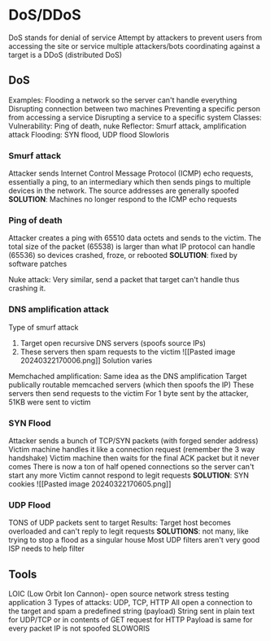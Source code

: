 # DoS/DDoS
DoS stands for denial of service
Attempt by attackers to prevent users from accessing the site or service
multiple attackers/bots coordinating against a target is a DDoS (distributed DoS)

## DoS
Examples:
	Flooding a network so the server can't handle everything
	Disrupting connection between two machines
	Preventing a specific person from accessing a service
	Disrupting a service to a specific system
Classes:
	Vulnerability: Ping of death, nuke
	Reflector: Smurf attack, amplification attack
	Flooding: SYN flood, UDP flood
	Slowloris 

### Smurf attack
Attacker sends Internet Control Message Protocol (ICMP) echo requests, essentially a ping, to an intermediary which then sends pings to multiple devices in the network. The source addresses are generally spoofed
**SOLUTION**: Machines no longer respond to the ICMP echo requests

### Ping of death
Attacker creates a ping with 65510 data octets and sends to the victim. The total size of the packet (65538) is larger than what IP protocol can handle (65536) so devices crashed, froze, or rebooted
**SOLUTION**: fixed by software patches

Nuke attack: Very similar, send a packet that target can't handle thus crashing it.

### DNS amplification attack
Type of smurf attack
1. Target open recursive DNS servers (spoofs source IPs)
2. These servers then spam requests to the victim 
![[Pasted image 20240322170006.png]]
Solution varies 

Memchached amplification:
	Same idea as the DNS amplification
	Target publically routable memcached servers (which then spoofs the IP)
	These servers then send requests to the victim 
	For 1 byte sent by the attacker, 51KB were sent to victim 

### SYN Flood
Attacker sends a bunch of TCP/SYN packets (with forged sender address)
Victim machine handles it like a connection request (remember the 3 way handshake)
Victim machine then waits for the final ACK packet but it never comes
There is now a ton of half opened connections so the server can't start any more
Victim cannot respond to legit requests
**SOLUTION**: SYN cookies
![[Pasted image 20240322170605.png]]

### UDP Flood
TONS of UDP packets sent to target
Results: Target host becomes overloaded and can't reply to legit requests
**SOLUTIONS**: not many, like trying to stop a flood as a singular house
	Most UDP filters aren't very good
	ISP needs to help filter

## Tools
LOIC (Low Orbit Ion Cannon)- open source network stress testing application
	3 Types of attacks: UDP, TCP, HTTP
	All open a connection to the target and spam a predefined string (payload)
	String sent in plain text for UDP/TCP or in contents of GET request for HTTP
	Payload is same for every packet
	IP is not spoofed
SLOWORIS

